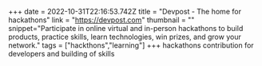 +++
date = 2022-10-31T22:16:53.742Z
title = "Devpost - The home for hackathons"
link = "https://devpost.com"
thumbnail = ""
snippet="Participate in online virtual and in-person hackathons to build products, practice skills, learn technologies, win prizes, and grow your network."
tags = ["hackthons","learning"]
+++
hackathons contribution for developers and building of skills
